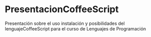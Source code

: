 # PresentacionCoffeeScript


Presentación sobre el uso instalación y posibilidades del lenguajeCoffeeScript para el curso de Lenguajes de Programación
